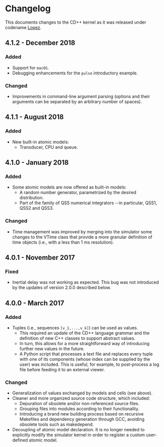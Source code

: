 # Changelog

This documents changes to the CD++ kernel as it was released under codename [Lopez](https://github.com/SimulationEverywhere/CDPP_AdvancedRules-codename-Lopez).

## 4.1.2 - December 2018

### Added

* Support for `macOS`.
* Debugging enhancements for the `pulse` introductory example.

### Changed

* Improvements in command-line argument parsing (options and their arguments can be separated by an arbitrary number of spaces).

## 4.1.1 - August 2018

### Added

* New built-in atomic models:
  - Transducer, CPU and queue.

## 4.1.0 - January 2018

### Added

* Some atomic models are now offered as built-in models:
  - A random number generator, parametrized by the desired distribution.
  - Part of the family of QSS numerical integrators --in particular, 
    QSS1, QSS2 and QSS3.

### Changed

* Time management was improved by merging into the simulator some changes to
  the VTime class that provide a more granular definition of time objects
  (i.e., with a less than 1 ms resolution).

## 4.0.1 - November 2017

### Fixed

* Inertial delay was not working as expected. This bug was not introduced by 
  the updates of version 2.0.0 described below. 

## 4.0.0 - March 2017

### Added

* Tuples (i.e., sequences `[v_1,...,v_k]`) can be used as values.
  - This required an update of the CD++ language grammar and
    the definition of new C++ classes to support abstract values.
  - In turn, this allows for a more straightforward way of introducing
    further new values in the future.
  - A Python script that processes a text file and replaces every tuple
    with one of its components (whose index can be supplied by the user)
    was included. This is useful, for example, to post-process a log file
    before feeding it to an external viewer.

### Changed

* Generalization of values exchanged by models and cells (see above).
* Cleaner and more organized source code structure, which included:
  - Depuration of obsolete and/or non-referenced source files.
  - Grouping files into modules according to their functionality.
  - Introducing a brand new building process based on recursive
    Makefiles and dependency generation through GCC, avoiding obsolete
    tools such as makedepend.
* Decoupling of atomic model declaration. It is no longer needed to
  explicitly modify the simulator kernel in order to register a custom
  user-defined atomic model.
